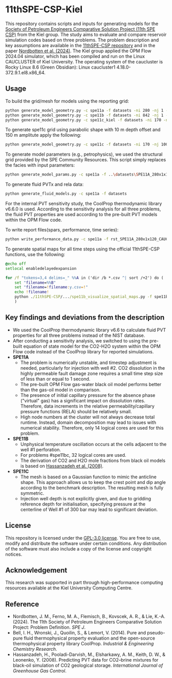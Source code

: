 # 11thSPE-CSP-Kiel
This repository contains scripts and inputs for generating models for the [Society of Petroleum Engineers Comparative Solution Project (11th SPE CSP)](https://github.com/Simulation-Benchmarks/11thSPE-CSP) from the Kiel group. The study aims to evaluate and compare reservoir simulation codes based on three problems. The problem description and key assumptions are available in the [11thSPE-CSP repository](https://github.com/Simulation-Benchmarks/11thSPE-CSP) and in the paper [Nordbotten et al. (2024)](https://doi.org/10.2118/218015-PA).
The Kiel group applied the OPM Flow 2024.04 simulator, which has been compiled and run on the Linux CAUCLUSTER of Kiel University. The operating system of the caucluster is Rocky Linux 8.6 (Green Obsidian): Linux caucluster1 4.18.0-372.9.1.el8.x86_64.

## Usage

To build the grid/mesh for models using the reporting grid:

```bash
python generate_model_geometry.py -c spe11a -f datasets -ni 280 -nj 1 -nk 120 -dx 0.01 -dy 0.01 -dz 0.01 -z0 0
python generate_model_geometry.py -c spe11b -f datasets -ni 842 -nj 1 -nk 120 -dx 10 -dy 1 -dz 10 -z0 0
python generate_model_geometry.py -c spe11c_kiel -f datasets -ni 170 -nj 100 -nk 120 -dx 50 -dy 50 -dz 10 -z0 500
```

To generate spe11c grid using parabolic shape with 10 m depth offset and 150 m amplitute apply the following:
```bash
python generate_model_geometry.py -c spe11c -f datasets -ni 170 -nj 100 -nk 120 -dx 50 -dy 50 -dz 10 -z0 150
```

To generate model parameters (e.g., petrophysics), we used the structural grid provided by the SPE Community Resources. This script simply replaces the facies with input parameters:
```bash
python generate_model_params.py -c spe11a -f ..\datasets\SPE11A_280x1x120.vtu
```

To generate fluid PVTx and rela data:
```bash
python generate_fluid_models.py -c spe11a -f datasets
```
For the internal PVT sensitivity study, the CoolProp thermodynamic library v6.6.0 is used. According to the sensitivity analysis for all three problems, the fluid PVT properties are used according to the pre-built PVT models within the OPM Flow code.

To write report files(spars, performance, time series):
```bash
python write_performance_data.py -c spe11a -f rst_SPE11A_280x1x120_CAUCLUSTER
```

To generate spatial maps for all time steps using the official 11thSPE-CSP functions, use the following:

```bat
@echo off
setlocal enabledelayedexpansion

for /f "tokens=3,4 delims=_" %%A in ('dir /b *.csv ^| sort /+2') do (
    set "filename=%%B"
    set "filename=!filename:y.csv=!"
    echo !filename!
    python ./11thSPE-CSP/.../spe11b_visualize_spatial_maps.py -f spe11b -t !filename! -g kiel
    )
```

## Key findings and deviations from the description

* We used the CoolProp thermodynamic library v6.6 to calculate fluid PVT properties for all three problems instead of the NIST database. 
* After conducting a sensitivity analysis, we switched to using the pre-built equation of state model for the CO2-H2O system within the OPM Flow code instead of the CoolProp library for reported simulations. 
* __SPE11A__
  * The problem is numerically unstable, and timestep adjustment is needed, particularly for injection with well #2. CO2 dissolution in the highly permeable fault damage zone requires a small time step size of less than or equal to 1 second.
  * The pre-built OPM Flow gas-water black oil model performs better than the gas-oil model in comparison.
  * The presence of initial capillary pressure for the absence phase ("virtual" gas) has a significant impact on dissolution rates. Therefore, data increments in the relative permeability/capillary pressure functions (RELA) should be relatively small.
  * High node numbers at the cluster will not always decrease total runtime. Instead, domain decomposition may lead to issues with numerical stability. Therefore, only 14 logical cores are used for this problem.
* __SPE11B__
  * Unphysical temperature oscillation occurs at the cells adjacent to the well #1 perforation.
  * For problems #spe11bc, 32 logical cores are used.
  * The derivation of CO2 and H2O mole fractions from black oil models is based on [Hassanzadeh et al. (2008)](https://www.sciencedirect.com/science/article/pii/S1750583607000102).
* __SPE11C__
  * The mesh is based on a Gaussian function to mimic the anticline shape. This approach allows us to keep the crest point and dip angle according to the benchmark description. The resulting mesh is fully symmetric.
  * Injection well depth is not explicitly given, and due to gridding reference depth for initialisation, specifying pressure at the centerline of Well #1 of 300 bar may lead to significant deviation.

## License
This repository is licensed under the [GPL-3.0 license](LICENSE). You are free to use, modify and distribute the software under certain conditions. Any distribution of the software must also include a copy of the license and copyright notices.

## Acknowledgement
This research was supported in part through high-performance computing resources available at the Kiel University Computing Centre.

## Reference
- Nordbotten, J. M., Ferno, M. A., Flemisch, B., Kovscek, A. R., & Lie, K.-A. (2024). The 11th Society of Petroleum Engineers Comparative Solution Project: Problem Definition. *SPE J*.
- Bell, I. H., Wronski, J., Quoilin, S., & Lemort, V. (2014). Pure and pseudo-pure fluid thermophysical property evaluation and the open-source thermophysical property library CoolProp. *Industrial & Engineering Chemistry Research*.
- Hassanzadeh, H., Pooladi-Darvish, M., Elsharkawy, A. M., Keith, D. W., & Leonenko, Y. (2008). Predicting PVT data for CO2–brine mixtures for black-oil simulation of CO2 geological storage. *International Journal of Greenhouse Gas Control*.
